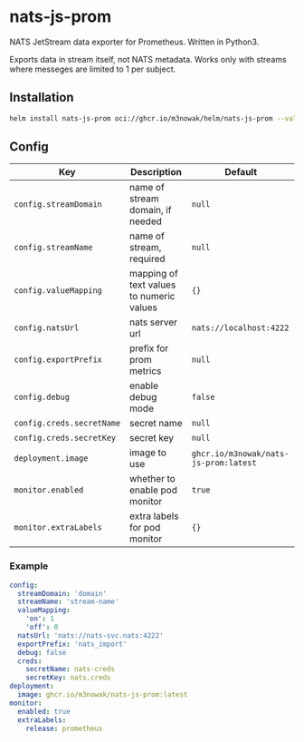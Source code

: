 # nats-js-prom

NATS JetStream data exporter for Prometheus. Written in Python3.

Exports data in stream itself, not NATS metadata. Works only with streams where messeges are limited to 1 per subject.

## Installation
```sh
helm install nats-js-prom oci://ghcr.io/m3nowak/helm/nats-js-prom --values values.yaml
```

## Config

| Key | Description | Default |
| --- | --- | --- |
| `config.streamDomain` | name of stream domain, if needed | `null` |
| `config.streamName` | name of stream, required | `null` |
| `config.valueMapping` | mapping of text values to numeric values | `{}` |
| `config.natsUrl` | nats server url | `nats://localhost:4222` |
| `config.exportPrefix` | prefix for prom metrics | `null` |
| `config.debug` | enable debug mode | `false` |
| `config.creds.secretName` | secret name | `null` |
| `config.creds.secretKey` | secret key | `null` |
| `deployment.image` | image to use | `ghcr.io/m3nowak/nats-js-prom:latest` |
| `monitor.enabled` | whether to enable pod monitor | `true` |
| `monitor.extraLabels` | extra labels for pod monitor | `{}` |


### Example
```yaml
config:
  streamDomain: 'domain'
  streamName: 'stream-name'
  valueMapping:
    'on': 1
    'off': 0
  natsUrl: 'nats://nats-svc.nats:4222'
  exportPrefix: 'nats_import'
  debug: false
  creds:
    secretName: nats-creds
    secretKey: nats.creds
deployment:
  image: ghcr.io/m3nowak/nats-js-prom:latest
monitor:
  enabled: true
  extraLabels:
    release: prometheus

```
